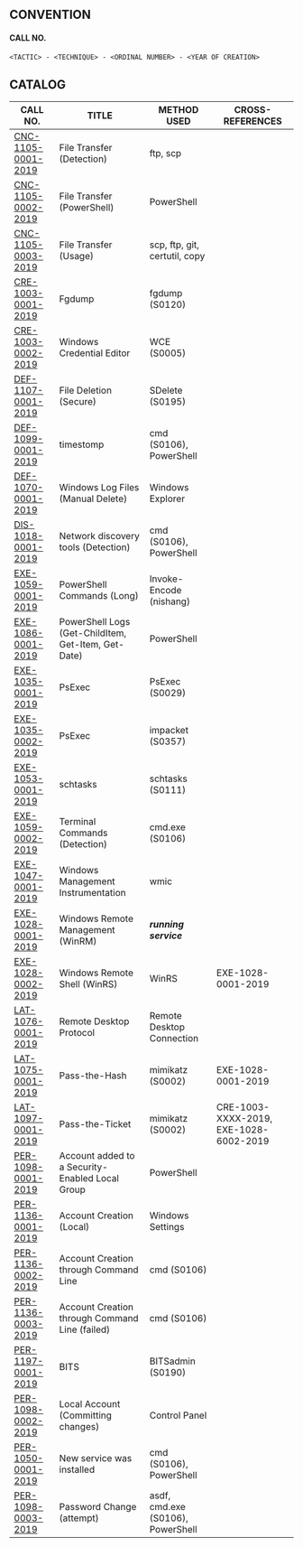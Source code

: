## CONVENTION

#### CALL NO.
```
<TACTIC> - <TECHNIQUE> - <ORDINAL NUMBER> - <YEAR OF CREATION>
```
## CATALOG

CALL NO. | TITLE | METHOD USED | CROSS-REFERENCES
--- | --- | --- | ---
[CNC-1105-0001-2019](./Cherry%20Tree%20Files/CNC-1105-0001-2019.ctd) | File Transfer (Detection) | ftp, scp |
[CNC-1105-0002-2019](./Cherry%20Tree%20Files/CNC-1105-0002-2019.ctd) | File Transfer (PowerShell) | PowerShell | 
[CNC-1105-0003-2019](./Cherry%20Tree%20Files/CNC-1105-0003-2019.ctd) | File Transfer (Usage) | scp, ftp, git, certutil, copy |
[CRE-1003-0001-2019](./Cherry%20Tree%20Files/CRE-1003-0001-2019.ctd) | Fgdump | fgdump (S0120) |
[CRE-1003-0002-2019](./Cherry%20Tree%20Files/CRE-1003-0002-2019.ctd) | Windows Credential Editor | WCE (S0005) | 
[DEF-1107-0001-2019](./Cherry%20Tree%20Files/DEF-1107-0001-2019.ctd) | File Deletion (Secure) | SDelete (S0195) |
[DEF-1099-0001-2019](./Cherry%20Tree%20Files/DEF-1099-0001-2019.ctd) | timestomp | cmd (S0106), PowerShell | 
[DEF-1070-0001-2019](./Cherry%20Tree%20Files/DEF-1070-0001-2019.ctd) | Windows Log Files (Manual Delete) | Windows Explorer |
[DIS-1018-0001-2019](./Cherry%20Tree%20Files/DIS-1018-0001-2019.ctd) | Network discovery tools (Detection) | cmd (S0106), PowerShell | 
[EXE-1059-0001-2019](./Cherry%20Tree%20Files/EXE-1059-0001-2019.ctd) | PowerShell Commands (Long)  | Invoke-Encode (nishang) | 
[EXE-1086-0001-2019](./Cherry%20Tree%20Files/EXE-1086-0001-2019.ctd) | PowerShell Logs (Get-ChildItem, Get-Item, Get-Date) | PowerShell | 
[EXE-1035-0001-2019](./Cherry%20Tree%20Files/EXE-1035-0001-2019.ctd) | PsExec | PsExec (S0029) |
[EXE-1035-0002-2019](./Cherry%20Tree%20Files/EXE-1035-0002-2019.ctd) | PsExec | impacket (S0357) |
[EXE-1053-0001-2019](./Cherry%20Tree%20Files/EXE-1053-0001-2019.ctd) | schtasks | schtasks (S0111) | 
[EXE-1059-0002-2019](./Cherry%20Tree%20Files/EXE-1059-0002-2019.ctd) | Terminal Commands (Detection) | cmd.exe (S0106) | 
[EXE-1047-0001-2019](./Cherry%20Tree%20Files/EXE-1047-0001-2019.ctd) | Windows Management Instrumentation | wmic |
[EXE-1028-0001-2019](./Cherry%20Tree%20Files/EXE-1028-0001-2019.ctd) | Windows Remote Management (WinRM) | __*running service*__ |
[EXE-1028-0002-2019](./Cherry%20Tree%20Files/EXE-1028-0002-2019.ctd) | Windows Remote Shell (WinRS) | WinRS | EXE-1028-0001-2019
[LAT-1076-0001-2019](./Cherry%20Tree%20Files/LAT-1076-0001-2019.ctd) | Remote Desktop Protocol | Remote Desktop Connection |
[LAT-1075-0001-2019](./Cherry%20Tree%20Files/LAT-1075-0001-2019.ctd) | Pass-the-Hash | mimikatz (S0002) | EXE-1028-0001-2019
[LAT-1097-0001-2019](./Cherry%20Tree%20Files/LAT-1097-0001-2019.ctd) | Pass-the-Ticket | mimikatz (S0002) | CRE-1003-XXXX-2019, EXE-1028-6002-2019
[PER-1098-0001-2019](./Cherry%20Tree%20Files/PER-1098-0001-2019.ctd) | Account added to a Security-Enabled Local Group | PowerShell | 
[PER-1136-0001-2019](./Cherry%20Tree%20Files/PER-1136-0001-2019.ctd) | Account Creation (Local) | Windows Settings |
[PER-1136-0002-2019](./Cherry%20Tree%20Files/PER-1136-0002-2019.ctd) | Account Creation through Command Line | cmd (S0106) | 
[PER-1136-0003-2019](./Cherry%20Tree%20Files/PER-1136-0003-2019.ctd) | Account Creation through Command Line (failed) | cmd (S0106) |
[PER-1197-0001-2019](./Cherry%20Tree%20Files/PER-1197-0001-2019.ctd) | BITS | BITSadmin (S0190) | 
[PER-1098-0002-2019](./Cherry%20Tree%20Files/PER-1098-0002-2019.ctd) | Local Account (Committing changes) | Control Panel |
[PER-1050-0001-2019](./Cherry%20Tree%20Files/PER-1050-0001-2019.ctd) | New service was installed | cmd (S0106), PowerShell |
[PER-1098-0003-2019](./Cherry%20Tree%20Files/PER-1098-0003-2019.ctd) | Password Change (attempt) | asdf, cmd.exe (S0106), PowerShell |